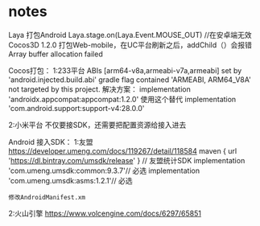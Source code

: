 # notes
Laya 打包Android  Laya.stage.on(Laya.Event.MOUSE_OUT) //在安卓端无效
Cocos3D 1.2.0 打包Web-mobile，在UC平台刷新之后，addChild（）会报错Array buffer allocation failed

Cocos打包：
1:233平台
  ABIs [arm64-v8a,armeabi-v7a,armeabi] set by 'android.injected.build.abi' gradle flag contained 'ARMEABI, ARM64_V8A' not targeted by this project.
  解决方案：  implementation 'androidx.appcompat:appcompat:1.2.0' 使用这个替代 implementation 'com.android.support:support-v4:28.0.0'

2:小米平台
  不仅要接SDK，还需要把配置资源给接入进去
  
Android 接入SDK：
1:友盟 https://developer.umeng.com/docs/119267/detail/118584
    maven { url 'https://dl.bintray.com/umsdk/release' }
   // 友盟统计SDK
    implementation  'com.umeng.umsdk:common:9.3.7'// 必选
    implementation  'com.umeng.umsdk:asms:1.2.1'// 必选

    修改AndroidManifest.xm
    
2:火山引擎 https://www.volcengine.com/docs/6297/65851

